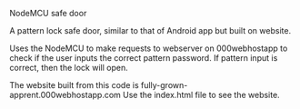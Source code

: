 NodeMCU safe door

A pattern lock safe door, similar to that of Android app but built on website.

Uses the NodeMCU to make requests to webserver on 000webhostapp to check if the user inputs the correct pattern password.
If pattern input is correct, then the lock will open.

The website built from this code is fully-grown-apprent.000webhostapp.com
Use the index.html file to see the website.
